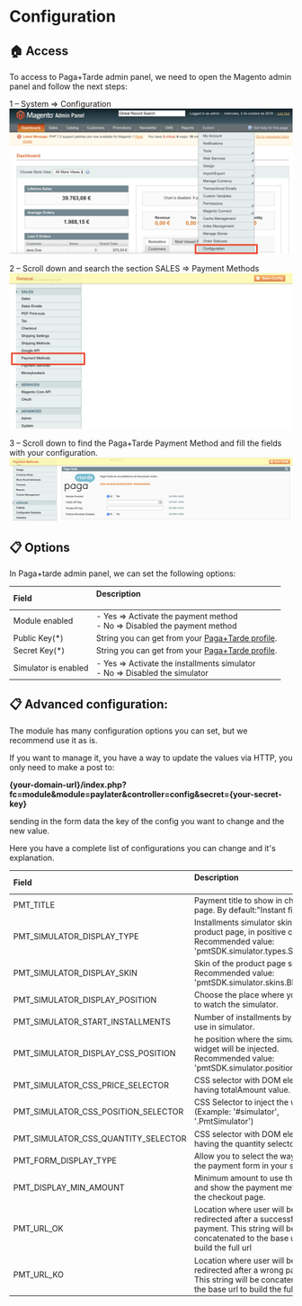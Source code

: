 # Configuration

## :house: Access

To access to Paga+Tarde admin panel, we need to open the Magento admin panel and follow the next steps:

1 – System => Configuration
![Step 1](./configuration-step1.png?raw=true "Step 1")

2 – Scroll down and search the section SALES => Payment Methods
![Step 2](./configuration-step2.png?raw=true "Step 2")

3 – Scroll down to find the Paga+Tarde Payment Method and fill the fields with your configuration.
![Step 3](./configuration-step3.png?raw=true "Step 3")

## :clipboard: Options
In Paga+tarde admin panel, we can set the following options:

| Field | Description<br/><br/>
| :------------- |:-------------| 
| Module enabled       |  - Yes => Activate the payment method <br/> - No => Disabled the payment method
| Public Key(*)        |  String you can get from your [Paga+Tarde profile](https://bo.pagamastarde.com/shop).
| Secret Key(*)        |  String you can get from your [Paga+Tarde profile](https://bo.pagamastarde.com/shop).
| Simulator is enabled |  - Yes => Activate the installments simulator <br/> - No => Disabled the simulator


## :clipboard: Advanced configuration:
The module has many configuration options you can set, but we recommend use it as is.

If you want to manage it, you have a way to update the values via HTTP, you only need to make a post to:

<strong>{your-domain-url}/index.php?fc=module&module=paylater&controller=config&secret={your-secret-key}</strong>

sending in the form data the key of the config you want to change and the new value.


Here you have a complete list of configurations you can change and it's explanation. 


| Field | Description<br/><br/>
| :------------- |:-------------| 
| PMT_TITLE                           | Payment title to show in checkout page. By default:"Instant financing".
| PMT_SIMULATOR_DISPLAY_TYPE          | Installments simulator skin inside product page, in positive case. Recommended value: 'pmtSDK.simulator.types.SIMPLE'.
| PMT_SIMULATOR_DISPLAY_SKIN          | Skin of the product page simulator. Recommended value: 'pmtSDK.simulator.skins.BLUE'.
| PMT_SIMULATOR_DISPLAY_POSITION      | Choose the place where you want to watch the simulator.
| PMT_SIMULATOR_START_INSTALLMENTS    | Number of installments by default to use in simulator.
| PMT_SIMULATOR_DISPLAY_CSS_POSITION  | he position where the simulator widget will be injected. Recommended value: 'pmtSDK.simulator.positions.INNER'.
| PMT_SIMULATOR_CSS_PRICE_SELECTOR    | CSS selector with DOM element having totalAmount value.
| PMT_SIMULATOR_CSS_POSITION_SELECTOR | CSS Selector to inject the widget. (Example: '#simulator', '.PmtSimulator')
| PMT_SIMULATOR_CSS_QUANTITY_SELECTOR | CSS selector with DOM element having the quantity selector value.
| PMT_FORM_DISPLAY_TYPE               | Allow you to select the way to show the payment form in your site
| PMT_DISPLAY_MIN_AMOUNT              | Minimum amount to use the module and show the payment method in the checkout page.
| PMT_URL_OK                          | Location where user will be redirected after a successful payment. This string will be concatenated to the base url to build the full url
| PMT_URL_KO                          | Location where user will be redirected after a wrong payment. This string will be concatenated to the base url to build the full url 